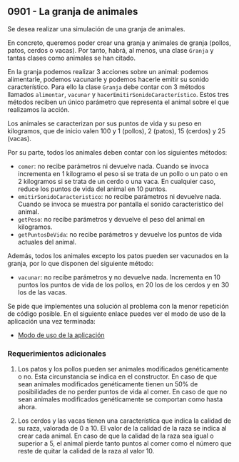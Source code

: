 ## 0901 - La granja de animales

Se desea realizar una simulación de una granja de animales. 

En concreto, queremos poder crear una granja y animales de granja (pollos, patos, cerdos o vacas). Por tanto, habrá, al menos, una clase `Granja` y tantas clases como animales se han citado.

En la granja podemos realizar 3 acciones sobre un animal: podemos alimentarle, podemos vacunarle y podemos hacerle emitir su sonido característico. Para ello la clase `Granja` debe contar con 3 métodos llamados `alimentar`, `vacunar` y `hacerEmitirSonidoCaracterístico`. Estos tres métodos reciben un único parámetro que representa el animal sobre el que realizamos la acción.

Los animales se caracterizan por sus puntos de vida y su peso en kilogramos, que de inicio valen 100 y 1 (pollos), 2 (patos), 15 (cerdos) y 25 (vacas). 

Por su parte, todos los animales deben contar con los siguientes métodos:
* `comer`: no recibe parámetros ni devuelve nada. Cuando se invoca incrementa en 1 kilogramo el peso si se trata de un pollo o un pato o en 2 kilogramos si se trata de un cerdo o una vaca. En cualquier caso, reduce los puntos de vida del animal en 10 puntos.
* `emitirSonidoCaracteristico`: no recibe parámetros ni devuelve nada. Cuando se invoca se muestra por pantalla el sonido característico del animal.
* `getPeso`: no recibe parámetros y devuelve el peso del animal en kilogramos.
* `getPuntosDeVida`: no recibe parámetros y devuelve los puntos de vida actuales del animal.

Además, todos los animales excepto los patos pueden ser vacunados en la granja, por lo que disponen del siguiente método:
* `vacunar`: no recibe parámetros y no devuelve nada. Incrementa en 10 puntos los puntos de vida de los pollos, en 20 los de los cerdos y en 30 los de las vacas.

Se pide que implementes una solución al problema con la menor repetición de código posible. En el siguiente enlace puedes ver el modo de uso de la aplicación una vez terminada:

* [Modo de uso de la aplicación](https://docs.google.com/presentation/d/1jA38Hap3QOgyk2ihcdir_3fUih-2c6D05_Uv7KGpA4c/pub?start=false&loop=false&delayms=60000)

### Requerimientos adicionales

1. Los patos y los pollos pueden ser animales modificados genéticamente o no. Esta circunstancia se indica en el constructor. En caso de que sean animales modificados genéticamente tienen un 50% de posibilidades de no perder puntos de vida al comer. En caso de que no sean animales modificados genéticamente se comportan como hasta ahora.

2. Los cerdos y las vacas tienen una característica que indica la calidad de su raza, valorada de 0 a 10. El valor de la calidad de la raza se indica al crear cada animal. En caso de que la calidad de la raza sea igual o superior a 5, el animal pierde tanto puntos al comer como el número que reste de quitar la calidad de la raza al valor 10.
